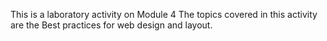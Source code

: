 This is a laboratory activity on Module 4
The topics covered in this activity are the Best practices for web design and layout.

